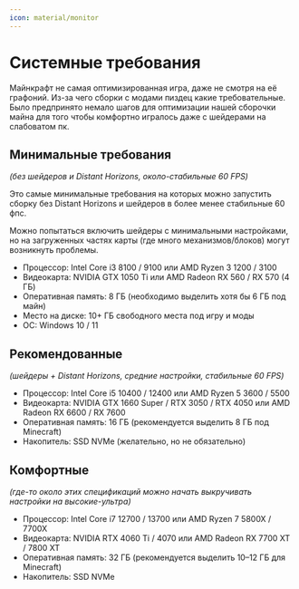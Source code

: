 ```yaml
---
icon: material/monitor
---
```


# Системные требования

Майнкрафт не самая оптимизированная игра, даже не смотря на её графоний. 
Из-за чего сборки с модами пиздец какие требовательные.
Было предпринято немало шагов для оптимизации нашей сборочки майна для того чтобы комфортно игралось даже с шейдерами на слабоватом пк.

## Минимальные требования
_(без шейдеров и Distant Horizons, около-стабильные 60 FPS)_

Это самые минимальные требования на которых можно запустить сборку без Distant Horizons и шейдеров в более менее стабильные 60 фпс. 

Можно попытаться включить шейдеры с минимальными настройками, но на загруженных частях карты (где много механизмов/блоков) могут возникнуть проблемы.

- Процессор: Intel Core i3 8100 / 9100 или AMD Ryzen 3 1200 / 3100
- Видеокарта: NVIDIA GTX 1050 Ti или AMD Radeon RX 560 / RX 570 (4 ГБ)
- Оперативная память: 8 ГБ (необходимо выделить хотя бы 6 ГБ под майн)
- Место на диске: 10+ ГБ свободного места под игру и моды
- ОС: Windows 10 / 11

## Рекомендованные
_(шейдеры + Distant Horizons, средние настройки, стабильные 60 FPS)_

- Процессор: Intel Core i5 10400 / 12400 или AMD Ryzen 5 3600 / 5500
- Видеокарта: NVIDIA GTX 1660 Super / RTX 3050 / RTX 4050 или AMD Radeon RX 6600 / RX 7600
- Оперативная память: 16 ГБ (рекомендуется выделить 8 ГБ под Minecraft)
- Накопитель: SSD NVMe (желательно, но не обязательно)

## Комфортные
_(где-то около этих спецификаций можно начать выкручивать настройки на высокие-ультра)_

- Процессор: Intel Core i7 12700 / 13700 или AMD Ryzen 7 5800X / 7700X
- Видеокарта: NVIDIA RTX 4060 Ti / 4070 или AMD Radeon RX 7700 XT / 7800 XT
- Оперативная память: 32 ГБ (рекомендуется выделить 10–12 ГБ для Minecraft)
- Накопитель: SSD NVMe
